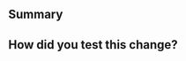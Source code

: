 <!--
  Thanks for submitting a pull request!
  We appreciate you spending the time to work on these changes. Please provide enough information so that others can review your pull request. The three fields below are mandatory.

  Before submitting a pull request, please make sure the following is done:

  1. Fork [the repository](https://github.com/solidjs/solid) and create your branch from `main`.
  2. Run `npm i` in the repository root.
  3. If you've fixed a bug or added code that should be tested, add tests!
  4. You should run `npm run build` before running any tests as it copies some files in that are required for Solid to work.
  5. Ensure the test suite passes (`npm test`).
  6. Format your code with [prettier](https://github.com/prettier/prettier).
  7. Commit with conventional commits standards
-->

## Summary

<!--
 Explain the **motivation** for making this change. What existing problem does the pull request solve?
-->

## How did you test this change?

<!--
  Demonstrate the code is solid. Example: The exact commands you ran and their output, screenshots / videos if the pull request changes the user interface.
  How exactly did you verify that your PR solves the issue you wanted to solve?
-->